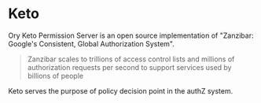 # Keto

Ory Keto Permission Server is an open source implementation of "Zanzibar: Google's Consistent, Global Authorization System".

> Zanzibar scales to trillions of access control lists and millions of authorization requests per second to support services used by billions of people

 Keto serves the purpose of policy decision point in the authZ system. 
 
